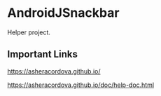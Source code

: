 # AndroidJSnackbar
Helper project.

## Important Links
https://asheracordova.github.io/

https://asheracordova.github.io/doc/help-doc.html
